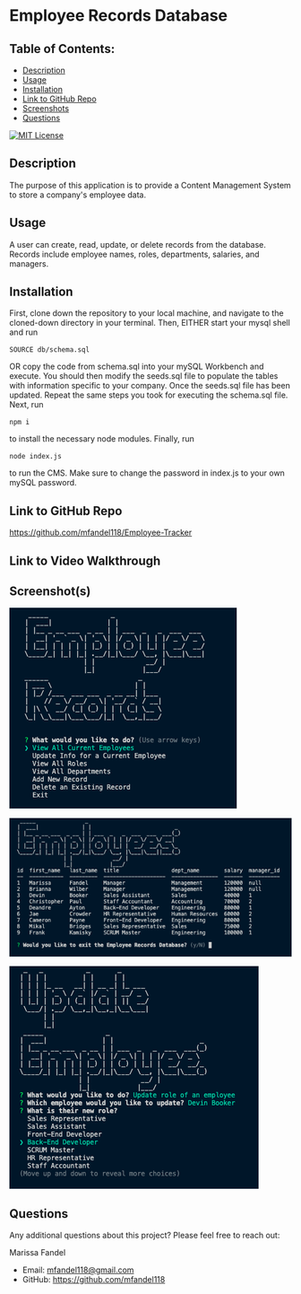 # Employee Records Database

## Table of Contents:

- [Description](#description)
- [Usage](#usage)
- [Installation](#installation)
- [Link to GitHub Repo](#link-to-github-repo)
- [Screenshots](#screenshots)
- [Questions](#questions)

[![MIT License](https://img.shields.io/badge/License-MIT-blue.svg)](https://opensource.org/licenses/)

## Description

The purpose of this application is to provide a Content Management System to store a company's employee data.

## Usage

A user can create, read, update, or delete records from the database. Records include employee names, roles, departments, salaries, and managers.

## Installation

First, clone down the repository to your local machine, and navigate to the cloned-down directory in your terminal. Then, EITHER start your mysql shell and run

```
SOURCE db/schema.sql
```

OR copy the code from schema.sql into your mySQL Workbench and execute. You should then modify the seeds.sql file to populate the tables with information specific to your company. Once the seeds.sql file has been updated. Repeat the same steps you took for executing the schema.sql file. Next, run

```
npm i
```

to install the necessary node modules. Finally, run

```
node index.js
```

to run the CMS. Make sure to change the password in index.js to your own mySQL password.

## Link to GitHub Repo

https://github.com/mfandel118/Employee-Tracker

## Link to Video Walkthrough

## Screenshot(s)

![Startup Screen](./assets/emp-records.png)

![Employee Data Table Display](./assets/all-emps.png)

![Update Employee Data](./assets/update-emp.png)

## Questions

Any additional questions about this project? Please feel free to reach out:

Marissa Fandel

- Email: mfandel118@gmail.com
- GitHub: https://github.com/mfandel118
